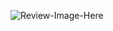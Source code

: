 ![Review-Image-Here](https://raw.githubusercontent.com/panadorado/panadorado.github.io/panadora/image/Review.PNG)

